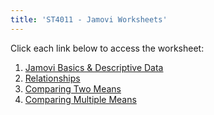 ```yaml
---
title: 'ST4011 - Jamovi Worksheets'
---
```


Click each link below to access the worksheet:

1. [Jamovi Basics & Descriptive Data](descriptive-data/index.html)
2. [Relationships](relationships/index.html)
3. [Comparing Two Means](comparing-two-means/index.html)
4. [Comparing Multiple Means](comparing-multiple-means/index.html)
